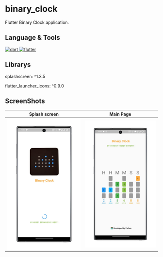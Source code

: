 # binary_clock


<p> Flutter Binary Clock application. </p>



## Language & Tools
<a href="https://dart.dev" target="_blank"> <img src="https://www.vectorlogo.zone/logos/dartlang/dartlang-icon.svg" alt="dart" width="40" height="40"/> </a>
<a href="https://flutter.dev" target="_blank"> <img src="https://www.vectorlogo.zone/logos/flutterio/flutterio-icon.svg" alt="flutter" width="40" height="40"/> </a> 


## Librarys
<p> splashscreen: ^1.3.5 </p>
<p>  flutter_launcher_icons: ^0.9.0 </p> 






## ScreenShots

[splash]: https://github.com/farhansadikgalib/raw/blob/master/binary%20clock/splash.jpeg
[main]: https://github.com/farhansadikgalib/raw/blob/master/binary%20clock/main.jpeg

|    Splash screen      |    Main Page |
| ------------- |:-------------: |
|![alt text][splash]  | ![alt text][main] |

    
    
